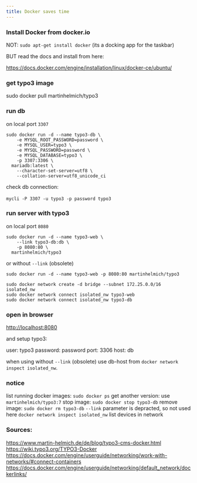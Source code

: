 ```yaml
---
title: Docker saves time
---
```


### Install Docker from docker.io

NOT: `sudo apt-get install docker` (its a docking app for the taskbar)

BUT read the docs and install from here:

<https://docs.docker.com/engine/installation/linux/docker-ce/ubuntu/>

### get typo3 image

   sudo docker pull martinhelmich/typo3

### run db

on local port `3307`

```
sudo docker run -d --name typo3-db \
    -e MYSQL_ROOT_PASSWORD=password \
    -e MYSQL_USER=typo3 \
    -e MYSQL_PASSWORD=password \
    -e MYSQL_DATABASE=typo3 \
    -p 3307:3306 \
  mariadb:latest \
    --character-set-server=utf8 \
    --collation-server=utf8_unicode_ci
```
    
check db connection:

`mycli -P 3307 -u typo3 -p password typo3`
   
### run server with typo3

on local port `8080`

```
sudo docker run -d --name typo3-web \
    --link typo3-db:db \
    -p 8080:80 \
  martinhelmich/typo3
```

or without `--link` (obsolete)

```
sudo docker run -d --name typo3-web -p 8080:80 martinhelmich/typo3

sudo docker network create -d bridge --subnet 172.25.0.0/16 isolated_nw
sudo docker network connect isolated_nw typo3-web
sudo docker network connect isolated_nw typo3-db
```

### open in browser

<http://localhost:8080>

and setup typo3:

user: typo3
password: password
port: 3306
host: db

when using without `--link` (obsolete) use db-host from `docker network inspect isolated_nw`.

### notice

list running docker images: `sudo docker ps`
get another version: use `martinhelmich/typo3:7`
stop image: `sudo docker stop typo3-db`
remove image: `sudo docker rm typo3-db`
`--link` parameter is depracted, so not used here
`docker network inspect isolated_nw` list devices in network

### Sources:

<https://www.martin-helmich.de/de/blog/typo3-cms-docker.html>
<https://wiki.typo3.org/TYPO3-Docker>
<https://docs.docker.com/engine/userguide/networking/work-with-networks/#connect-containers>
<https://docs.docker.com/engine/userguide/networking/default_network/dockerlinks/>
